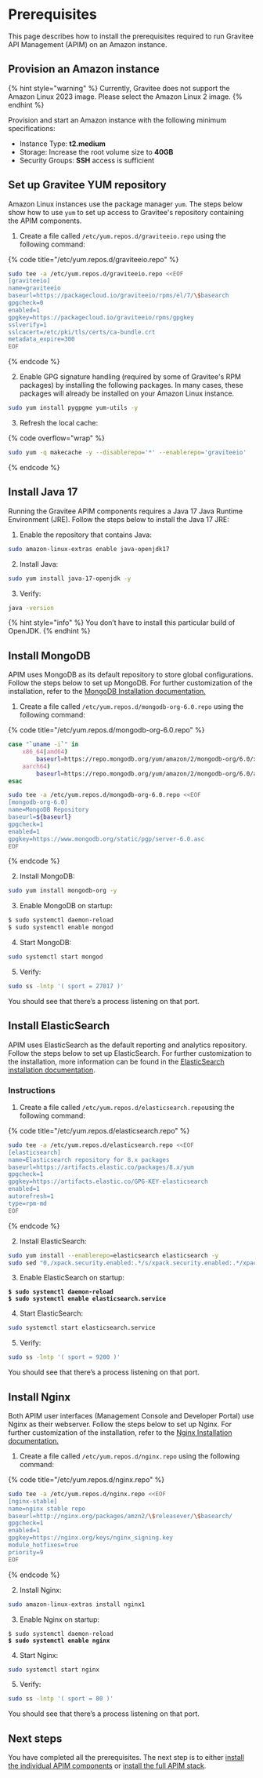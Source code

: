 # Prerequisites

This page describes how to install the prerequisites required to run Gravitee API Management (APIM) on an Amazon instance.

## Provision an Amazon instance

{% hint style="warning" %}
Currently, Gravitee does not support the Amazon Linux 2023 image. Please select the Amazon Linux 2 image.
{% endhint %}

Provision and start an Amazon instance with the following minimum specifications:

* Instance Type: **t2.medium**
* Storage: Increase the root volume size to **40GB**
* Security Groups: **SSH** access is sufficient

## Set up Gravitee YUM repository

Amazon Linux instances use the package manager `yum`. The steps below show how to use `yum` to set up access to Gravitee's repository containing the APIM components.

1. Create a file called `/etc/yum.repos.d/graviteeio.repo` using the following command:

{% code title="/etc/yum.repos.d/graviteeio.repo" %}
```sh
sudo tee -a /etc/yum.repos.d/graviteeio.repo <<EOF
[graviteeio]
name=graviteeio
baseurl=https://packagecloud.io/graviteeio/rpms/el/7/\$basearch
gpgcheck=0
enabled=1
gpgkey=https://packagecloud.io/graviteeio/rpms/gpgkey
sslverify=1
sslcacert=/etc/pki/tls/certs/ca-bundle.crt
metadata_expire=300
EOF
```
{% endcode %}

2. Enable GPG signature handling (required by some of Gravitee's RPM packages) by installing the following packages. In many cases, these packages will already be installed on your Amazon Linux instance.

```sh
sudo yum install pygpgme yum-utils -y
```

3. Refresh the local cache:

{% code overflow="wrap" %}
```sh
sudo yum -q makecache -y --disablerepo='*' --enablerepo='graviteeio'
```
{% endcode %}

## Install Java 17

Running the Gravitee APIM components requires a Java 17 Java Runtime Environment (JRE). Follow the steps below to install the Java 17 JRE:

1. Enable the repository that contains Java:

```sh
sudo amazon-linux-extras enable java-openjdk17
```

2. Install Java:

```sh
sudo yum install java-17-openjdk -y
```

3. Verify:

```sh
java -version
```

{% hint style="info" %}
You don’t have to install this particular build of OpenJDK.
{% endhint %}

## Install MongoDB

APIM uses MongoDB as its default repository to store global configurations. Follow the steps below to set up MongoDB. For further customization of the installation, refer to the [MongoDB Installation documentation.](https://docs.mongodb.com/v3.6/tutorial/install-mongodb-on-amazon/)

1. Create a file called `/etc/yum.repos.d/mongodb-org-6.0.repo` using the following command:

{% code title="/etc/yum.repos.d/mongodb-org-6.0.repo" %}
```sh
case "`uname -i`" in
    x86_64|amd64)
        baseurl=https://repo.mongodb.org/yum/amazon/2/mongodb-org/6.0/x86_64/;;
    aarch64)
        baseurl=https://repo.mongodb.org/yum/amazon/2/mongodb-org/6.0/aarch64/;;
esac

sudo tee -a /etc/yum.repos.d/mongodb-org-6.0.repo <<EOF
[mongodb-org-6.0]
name=MongoDB Repository
baseurl=${baseurl}
gpgcheck=1
enabled=1
gpgkey=https://www.mongodb.org/static/pgp/server-6.0.asc
EOF
```
{% endcode %}

2. Install MongoDB:

```sh
sudo yum install mongodb-org -y
```

3. Enable MongoDB on startup:

```sh
$ sudo systemctl daemon-reload
$ sudo systemctl enable mongod
```

4. Start MongoDB:

```sh
sudo systemctl start mongod
```

5. Verify:

```sh
sudo ss -lntp '( sport = 27017 )'
```

You should see that there’s a process listening on that port.

## Install ElasticSearch

APIM uses ElasticSearch as the default reporting and analytics repository. Follow the steps below to set up ElasticSearch. For further customization to the installation, more information can be found in the [ElasticSearch installation documentation](https://www.elastic.co/guide/en/elasticsearch/reference/current/rpm.html#rpm-repo).

### Instructions

1. Create a file called `/etc/yum.repos.d/elasticsearch.repo`using the following command:

{% code title="/etc/yum.repos.d/elasticsearch.repo" %}
```sh
sudo tee -a /etc/yum.repos.d/elasticsearch.repo <<EOF
[elasticsearch]
name=Elasticsearch repository for 8.x packages
baseurl=https://artifacts.elastic.co/packages/8.x/yum
gpgcheck=1
gpgkey=https://artifacts.elastic.co/GPG-KEY-elasticsearch
enabled=1
autorefresh=1
type=rpm-md
EOF
```
{% endcode %}

2. Install ElasticSearch:

```sh
sudo yum install --enablerepo=elasticsearch elasticsearch -y
sudo sed "0,/xpack.security.enabled:.*/s/xpack.security.enabled:.*/xpack.security.enabled: false/" -i /etc/elasticsearch/elasticsearch.yml
```

3. Enable ElasticSearch on startup:

<pre class="language-sh"><code class="lang-sh"><strong>$ sudo systemctl daemon-reload
</strong><strong>$ sudo systemctl enable elasticsearch.service
</strong></code></pre>

4. Start ElasticSearch:

```sh
sudo systemctl start elasticsearch.service
```

5. Verify:

```sh
sudo ss -lntp '( sport = 9200 )'
```

You should see that there’s a process listening on that port.

## Install Nginx

Both APIM user interfaces (Management Console and Developer Portal) use Nginx as their webserver. Follow the steps below to set up Nginx. For further customization of the installation, refer to the [Nginx Installation documentation.](https://nginx.org/en/linux\_packages.html#Amazon-Linux)

1. Create a file called `/etc/yum.repos.d/nginx.repo` using the following command:

{% code title="/etc/yum.repos.d/nginx.repo" %}
```sh
sudo tee -a /etc/yum.repos.d/nginx.repo <<EOF
[nginx-stable]
name=nginx stable repo
baseurl=http://nginx.org/packages/amzn2/\$releasever/\$basearch/
gpgcheck=1
enabled=1
gpgkey=https://nginx.org/keys/nginx_signing.key
module_hotfixes=true
priority=9
EOF
```
{% endcode %}

2. Install Nginx:

```sh
sudo amazon-linux-extras install nginx1
```

3. Enable Nginx on startup:

<pre class="language-sh"><code class="lang-sh">$ sudo systemctl daemon-reload
<strong>$ sudo systemctl enable nginx
</strong></code></pre>

4. Start Nginx:

```sh
sudo systemctl start nginx
```

5. Verify:

```sh
sudo ss -lntp '( sport = 80 )'
```

You should see that there’s a process listening on that port.

## Next steps

You have completed all the prerequisites. The next step is to either [install the individual APIM components](apim-components-installation.md) or [install the full APIM stack](gravitee-components.md).
